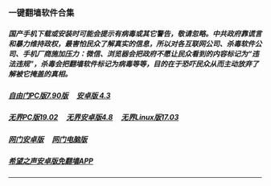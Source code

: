 
### 一键翻墙软件合集

##### 国产手机下载或安装时可能会提示有病毒或其它警告，敬请忽略。中共政府靠谎言和暴力维持政权，最害怕民众了解真实的信息，所以对各互联网公司、杀毒软件公司、手机厂商施加压力：微信、浏览器会把政府不愿让民众看到的内容标记为“违法违规”，杀毒会把翻墙软件标记为病毒等等，目的在于恐吓民众从而主动放弃了解被它掩盖的真相。

##### <a href="http://165.232.61.39:10000/videos/sw/fg790p.zip?raw=true" targe="_blank">自由门PC版7.90版</a> &nbsp;  &nbsp; <a href="http://165.232.61.39:10000/videos/sw/fgma43.apk?raw=true" targe="_blank">安卓版 4.3</a>

##### <a href="http://165.232.61.39:10000/videos/sw/u1902.zip?raw=true" targe="_blank">无界PC版19.02</a> &nbsp;  &nbsp; <a href="http://165.232.61.39:10000/videos/sw/um4.8.apk?raw=true" targe="_blank">无界安卓版4.8</a> &nbsp;  &nbsp; <a href="http://165.232.61.39:10000/videos/sw/ul?raw=true" targe="_blank">无界Linux版17.03</a>

##### <a href="http://165.232.61.39:10000/videos/sw/oGate.apk" target="_blank">网门安卓版</a>  &nbsp;  &nbsp; <a href="http://165.232.61.39:10000/videos/sw/oGate.zip" target="_blank">网门电脑版</a>

##### <a href="http://165.232.61.39:10000/videos/sw/oHopea.apk?raw=true" targe="_blank">希望之声安卓版免翻墙APP</a>


----

<img src='http://gfw-breaker.win/nogfw-new.md' width='0px' height='0px'/>

